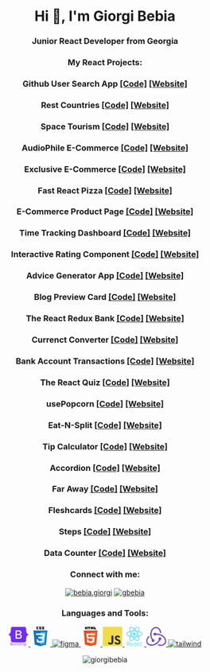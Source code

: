 <h1 align="center">Hi 👋, I'm Giorgi Bebia</h1>
    <h3 align="center">Junior React Developer from Georgia</h3>

<h3 align="center">My React Projects:</h3>

<div align="center">
      <h3>
        Github User Search App
        <a
          href="https://github.com/GiorgiBebia/Github_User_Search_App"
          target="blank"
          >[Code]</a
        >
        <a
          href="https://giorgibebia.github.io/Github_User_Search_App/"
          target="_blank"
          >[Website]</a
        >
      </h3>
</div>
<div align="center">
      <h3>
        Rest Countries
        <a
          href="https://github.com/GiorgiBebia/Rest_Countries"
          target="blank"
          >[Code]</a
        >
        <a
          href="https://giorgibebia.github.io/Rest_Countries/"
          target="_blank"
          >[Website]</a
        >
      </h3>
</div>
<div align="center">
      <h3>
        Space Tourism
        <a
          href="https://github.com/GiorgiBebia/Space_Tourism_Frontend_Mentor"
          target="blank"
          >[Code]</a
        >
        <a
          href="https://giorgibebia.github.io/Space_Tourism_Frontend_Mentor/"
          target="_blank"
          >[Website]</a
        >
      </h3>
</div>
<div align="center">
      <h3>
        AudioPhile E-Commerce
        <a
          href="https://github.com/GiorgiBebia/AudioPhile_E-Commerce"
          target="blank"
          >[Code]</a
        >
        <a
          href="https://giorgibebia.github.io/AudioPhile_E-Commerce/"
          target="_blank"
          >[Website]</a
        >
      </h3>
</div>
<div align="center">
      <h3>
        Exclusive E-Commerce
        <a
          href="https://github.com/GiorgiBebia/Exclusive_E-Commerce"
          target="blank"
          >[Code]</a
        >
        <a
          href="https://giorgibebia.github.io/Exclusive_E-Commerce/"
          target="_blank"
          >[Website]</a
        >
      </h3>
</div>
<div align="center">
      <h3>
        Fast React Pizza
        <a
          href="https://github.com/GiorgiBebia/Fast_React_Pizza"
          target="blank"
          >[Code]</a
        >
        <a
          href="https://giorgibebia.github.io/Fast_React_Pizza/"
          target="_blank"
          >[Website]</a
        >
      </h3>
</div>
<div align="center">
      <h3>
        E-Commerce Product Page
        <a
          href="https://github.com/GiorgiBebia/E-Commerce_Product_Page"
          target="blank"
          >[Code]</a
        >
        <a
          href="https://giorgibebia.github.io/E-Commerce_Product_Page/"
          target="_blank"
          >[Website]</a
        >
      </h3>
</div>
<div align="center">
      <h3>
        Time Tracking Dashboard
        <a
          href="https://github.com/GiorgiBebia/Time_Tracking_Dashboard"
          target="blank"
          >[Code]</a
        >
        <a
          href="https://giorgibebia.github.io/Time_Tracking_Dashboard/"
          target="_blank"
          >[Website]</a
        >
      </h3>
</div>
<div align="center">
      <h3>
        Interactive Rating Component
        <a
          href="https://github.com/GiorgiBebia/Interactive_Rating_Component"
          target="blank"
          >[Code]</a
        >
        <a
          href="https://giorgibebia.github.io/Interactive_Rating_Component/"
          target="_blank"
          >[Website]</a
        >
      </h3>
</div>
<div align="center">
      <h3>
        Advice Generator App
        <a
          href="https://github.com/GiorgiBebia/Advice_Generator_App"
          target="blank"
          >[Code]</a
        >
        <a
          href="https://giorgibebia.github.io/Advice_Generator_App/"
          target="_blank"
          >[Website]</a
        >
      </h3>
</div>
<div align="center">
      <h3>
        Blog Preview Card
        <a
          href="https://github.com/GiorgiBebia/Blog_Preview_Card_Frontend_Mentor"
          target="blank"
          >[Code]</a
        >
        <a
          href="https://giorgibebia.github.io/Blog_Preview_Card_Frontend_Mentor/"
          target="_blank"
          >[Website]</a
        >
      </h3>
</div>
<div align="center">
      <h3>
        The React Redux Bank
        <a
          href="https://github.com/GiorgiBebia/The_React_Redux_Bank"
          target="blank"
          >[Code]</a
        >
        <a
          href="https://giorgibebia.github.io/The_React_Redux_Bank/"
          target="_blank"
          >[Website]</a
        >
      </h3>
</div>
<div align="center">
      <h3>
        Currenct Converter
        <a
          href="https://github.com/GiorgiBebia/Currency_Converter"
          target="_blank"
          >[Code]</a
        >
        <a
          href="https://giorgibebia.github.io/Currency_Converter/"
          target="_blank"
          >[Website]</a
        >
      </h3>
</div>
<div align="center">
      <h3>
        Bank Account Transactions
        <a
          href="https://github.com/GiorgiBebia/Bank_Account_Transactions"
          target="_blank"
          >[Code]</a
        >
        <a
          href="https://giorgibebia.github.io/Bank_Account_Transactions/"
          target="_blank"
          >[Website]</a
        >
      </h3>
</div>
<div align="center">
      <h3>
        The React Quiz
        <a href="https://github.com/GiorgiBebia/The_React_Quiz" target="_blank"
          >[Code]</a
        >
        <a href="https://giorgibebia.github.io/The_React_Quiz/" target="_blank"
          >[Website]</a
        >
      </h3>
</div>
<div align="center">
      <h3>
        usePopcorn
        <a href="https://github.com/GiorgiBebia/usePopcorn" target="_blank"
          >[Code]</a
        >
        <a href="https://giorgibebia.github.io/usePopcorn/" target="_blank"
          >[Website]</a
        >
      </h3>
</div>
<div align="center">
      <h3>
        Eat-N-Split
        <a href="https://github.com/GiorgiBebia/Eat-N-Split" target="_blank"
          >[Code]</a
        >
        <a href="https://giorgibebia.github.io/Eat-N-Split/" target="_blank"
          >[Website]</a
        >
      </h3>
</div>
<div align="center">
      <h3>
        Tip Calculator
        <a href="https://github.com/GiorgiBebia/Tip_Calculator" target="_blank"
          >[Code]</a
        >
        <a href="https://giorgibebia.github.io/Tip_Calculator/" target="_blank"
          >[Website]</a
        >
      </h3>
</div>
<div align="center">
      <h3>
        Accordion
        <a href="https://github.com/GiorgiBebia/Accordion" target="_blank"
          >[Code]</a
        >
        <a href="https://giorgibebia.github.io/Accordion/" target="_blank"
          >[Website]</a
        >
      </h3>
</div>
<div align="center">
      <h3>
        Far Away
        <a href="https://github.com/GiorgiBebia/Far_Away" target="_blank"
          >[Code]</a
        >
        <a href="https://giorgibebia.github.io/Far_Away/" target="_blank"
          >[Website]</a
        >
      </h3>
</div>
<div align="center">
      <h3>
        Fleshcards
        <a href="https://github.com/GiorgiBebia/Flashcards" target="_blank"
          >[Code]</a
        >
        <a href="https://giorgibebia.github.io/Flashcards/" target="_blank"
          >[Website]</a
        >
      </h3>
</div>
<div align="center">
      <h3>
        Steps
        <a href="https://github.com/GiorgiBebia/Steps" target="_blank"
          >[Code]</a
        >
        <a href="https://giorgibebia.github.io/Steps/" target="_blank"
          >[Website]</a
        >
      </h3>
</div>
<div align="center">
      <h3>
        Data Counter
        <a href="https://github.com/GiorgiBebia/Data_Counter" target="_blank"
          >[Code]</a
        >
        <a href="https://giorgibebia.github.io/Data_Counter/" target="_blank"
          >[Website]</a
        >
      </h3>
</div>

<h3 align="center">Connect with me:</h3>
    <p align="center">
      <a href="https://fb.com/bebia.giorgi" target="_blank"
        ><img
          align="center"
          src="https://raw.githubusercontent.com/rahuldkjain/github-profile-readme-generator/master/src/images/icons/Social/facebook.svg"
          alt="bebia.giorgi"
          height="30"
          width="40"
      /></a>
      <a href="https://instagram.com/gbebia" target="_blank"
        ><img
          align="center"
          src="https://raw.githubusercontent.com/rahuldkjain/github-profile-readme-generator/master/src/images/icons/Social/instagram.svg"
          alt="gbebia"
          height="30"
          width="40"
      /></a>
    </p>

 <h3 align="center">Languages and Tools:</h3>
    <p align="center">
      <a href="https://getbootstrap.com" target="_blank" rel="noreferrer">
        <img
          src="https://raw.githubusercontent.com/devicons/devicon/master/icons/bootstrap/bootstrap-plain-wordmark.svg"
          alt="bootstrap"
          width="40"
          height="40"
        />
      </a>
      <a href="https://www.w3schools.com/css/" target="_blank" rel="noreferrer">
        <img
          src="https://raw.githubusercontent.com/devicons/devicon/master/icons/css3/css3-original-wordmark.svg"
          alt="css3"
          width="40"
          height="40"
        />
      </a>
      <a href="https://www.figma.com/" target="_blank" rel="noreferrer">
        <img
          src="https://www.vectorlogo.zone/logos/figma/figma-icon.svg"
          alt="figma"
          width="40"
          height="40"
        />
      </a>
      <a href="https://www.w3.org/html/" target="_blank" rel="noreferrer">
        <img
          src="https://raw.githubusercontent.com/devicons/devicon/master/icons/html5/html5-original-wordmark.svg"
          alt="html5"
          width="40"
          height="40"
        />
      </a>
      <a
        href="https://developer.mozilla.org/en-US/docs/Web/JavaScript"
        target="_blank"
        rel="noreferrer"
      >
        <img
          src="https://raw.githubusercontent.com/devicons/devicon/master/icons/javascript/javascript-original.svg"
          alt="javascript"
          width="40"
          height="40"
        />
      </a>
      <a href="https://reactjs.org/" target="_blank" rel="noreferrer">
        <img
          src="https://raw.githubusercontent.com/devicons/devicon/master/icons/react/react-original-wordmark.svg"
          alt="react"
          width="40"
          height="40"
        />
      </a>
      <a href="https://redux.js.org" target="_blank" rel="noreferrer">
        <img
          src="https://raw.githubusercontent.com/devicons/devicon/master/icons/redux/redux-original.svg"
          alt="redux"
          width="40"
          height="40"
        />
      </a>
      <a href="https://tailwindcss.com/" target="_blank" rel="noreferrer">
        <img
          src="https://www.vectorlogo.zone/logos/tailwindcss/tailwindcss-icon.svg"
          alt="tailwind"
          width="40"
          height="40"
        />
      </a>
    </p>

<p align="center">
      <img
        align="center"
        src="https://github-readme-stats.vercel.app/api/top-langs?username=giorgibebia&show_icons=true&locale=en&layout=compact"
        alt="giorgibebia"
      />
    </p>

